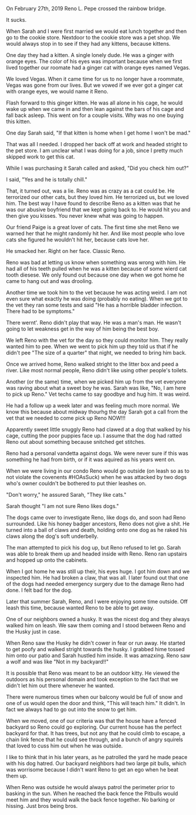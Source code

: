 On February 27th, 2019 Reno L. Pepe crossed the rainbow bridge. 

It sucks. 

When Sarah and I were first married we would eat lunch together and then go to the cookie store. Nextdoor to the cookie store was a pet shop. We would always stop in to see if they had any kittens, because kittens. 

One day they had a kitten. A single lonely dude. He was a ginger with orange eyes. The color of his eyes was important because when we first lived together our roomate had a ginger cat with orange eyes named Vegas. 

We loved Vegas. When it came time for us to no longer have a roommate, Vegas was gone from our lives. But we vowed if we ever got a ginger cat with orange eyes, we would name it Reno. 

Flash forward to this ginger kitten. He was all alone in his cage, he would wake up when we came in and then lean against the bars of his cage and fall back asleep. This went on for a couple visits. Why was no one buying this kitten. 

One day Sarah said, "If that kitten is home when I get home I won't be mad."

That was all I needed. I dropped her back off at work and headed stright to the pet store. I am unclear what I was doing for a job, since I pretty much skipped work to get this cat. 

While I was purchasing it Sarah called and asked, "Did you check him out?"

 I said, "Yes and he is totally chill."
 
 That, it turned out, was a lie. Reno was as crazy as a cat could be. He terrorized our other cats, but they loved him. He terrorized us, but we loved him. The best way I have found to describe Reno as a kitten was that he was our abusive boyfriend that we kept going back to. He would hit you and then give you kisses. You never knew what was going to happen. 
 
 Our friend Paige is a great lover of cats. The first time she met Reno we warned her that he might randomly hit her. And like most people who love cats she figured he wouldn't hit her, because cats love her. 
 
 He smacked her. Right on her face. Classic Reno. 
 
 Reno was bad at letting us know when something was wrong with him. He had all of his teeth pulled when he was a kitten because of some wierd cat tooth diesese. We only found out because one day when we got home he came to hang out and was drooling. 
 
 Another time we took him to the vet because he was acting weird. I am not even sure what exactly he was doing (probably no eating). When we got to the vet they ran some tests and said "He has a horrible bladder infection. There had to be symptoms."
 
 There wernt'. Reno didn't play that way. He was a man's man. He wasn't going to let weakness get in the way of him being the best boy. 
 
 We left Reno with the vet for the day so they could monitor him. They really wanted him to pee. When we went to pick him up they told us that if he didn't pee "The size of a quarter" that night, we needed to bring him back. 
 
 Once we arrived home, Reno walked stright to the litter box and peed a river. Like most normal people, Reno didn't like using other people's toilets. 
 
 Another (or the same) time, when we picked him up from the vet everyone was raving about what a sweet boy he was. Sarah was like, "No, I am here to pick up Reno." Vet techs came to say goodbye and hug him. It was weird. 
 
 He had a follow up a week later and was feeling much more normal. We know this because about midway thourhg the day Sarah got a call from the vet that we needed to come pick up Reno NOW!!!
 
 Apparently sweet little snuggly Reno had clawed at a dog that walked by his cage, cutting the poor puppies face up. I assume that the dog had ratted Reno out about something because snitched get stitches. 
 
 Reno had a personal vandetta against dogs. We were never sure if this was something he had from birth, or if it was aquired as his years went on. 
 
 When we were living in our condo Reno would go outside (on leash so as to not violate the covenents #HOAsSuck) when he was attacked by two dogs who's owner couldn't be bothered to put thier leashes on. 
 
 "Don't worry," he assured Sarah, "They like cats."
 
 Sarah thought "I am not sure Reno likes dogs."
 
 The dogs came over to investigate Reno, like dogs do, and soon had Reno surrounded. Like his honey badger ancestors, Reno does not give a shit. He turned into a ball of claws and death, holding onto one dog as he raked his claws along the dog's soft underbelly. 
 
 The man attempted to pick his dog up, but Reno refused to let go. Sarah was able to break them up and headed inside with Reno. Reno ran upstairs and hopped up onto the cabinets. 
 
 When I got home he was still up their, his eyes huge. I got him down and we inspected him. He had broken a claw, that was all. I later found out that one of the dogs had needed emergency surgery due to the damage Reno had done. I felt bad for the dog. 
 
 Later that summer Sarah, Reno, and I were enjoying some time outside. Off leash this time, because wanted Reno to be able to get away. 
 
 One of our neighbors owned a husky. It was the nicest dog and they always walked him on leash. We saw them coming and I stood between Reno and the Husky just in case. 
 
 When Reno saw the Husky he didn't cower in fear or run away. He started to get poofy and walked stright towards the husky. I grabbed hime tossed him onto our patio and Sarah hustled him inside. It was amazxing. Reno saw a wolf and was like "Not in my backyard!!"
 
 It is possible that Reno was meant to be an outdoor kitty. He viewed the outdoors as his personal domain and took exception to the fact that we didn't let him out there whenever he wanted. 
 
 There were numerous times when our balcony would be full of snow and one of us would open the door and think, "This will teach him." It didn't. In fact we always had to go out into the snow to get him. 
 
 When we moved, one of our criteria was that the house have a fenced backyard so Reno could go exploring. Our current house has the perfect backyard for that. It has trees, but not any that he could clmb to escape, a chain link fence that he could see through, and a bunch of angry squirels that loved to cuss him out when he was outside.
 
 I like to think that in his later years, as he patrolled the yard he made peace with his dog hatred. Our backyard neighbors had two large pit bulls, which was worrisome because I didn't want Reno to get an ego when he beat them up. 
 
 When Reno was outside he would always patrol the perimeter prior to basking in the sun. When he reached the back fence the Pitbulls would meet him and they would walk the back fence together. No barking or hissing. Just bros being bros. 
 
 